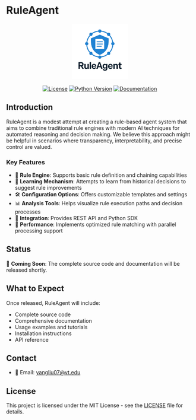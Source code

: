 # RuleAgent

<div align="center">

<img src="assets/images/logo.png" alt="RuleAgent Logo" width="150" height="150">

[![License](https://img.shields.io/badge/license-MIT-blue.svg)](LICENSE)
[![Python Version](https://img.shields.io/badge/python-3.8%2B-blue)](https://www.python.org/)
[![Documentation](https://img.shields.io/badge/docs-latest-brightgreen.svg)](docs/)

</div>

## Introduction

RuleAgent is a modest attempt at creating a rule-based agent system that aims to combine traditional rule engines with modern AI techniques for automated reasoning and decision making. We believe this approach might be helpful in scenarios where transparency, interpretability, and precise control are valued.

### Key Features

- 🎯 **Rule Engine**: Supports basic rule definition and chaining capabilities
- 🔄 **Learning Mechanism**: Attempts to learn from historical decisions to suggest rule improvements
- 🛠 **Configuration Options**: Offers customizable templates and settings
- 📊 **Analysis Tools**: Helps visualize rule execution paths and decision processes
- 🔗 **Integration**: Provides REST API and Python SDK
- 🚀 **Performance**: Implements optimized rule matching with parallel processing support

## Status

🚧 **Coming Soon**: The complete source code and documentation will be released shortly.

## What to Expect

Once released, RuleAgent will include:

- Complete source code
- Comprehensive documentation
- Usage examples and tutorials
- Installation instructions
- API reference

## Contact

- 📧 Email: yangliu07@vt.edu

## License

This project is licensed under the MIT License - see the [LICENSE](LICENSE) file for details.
